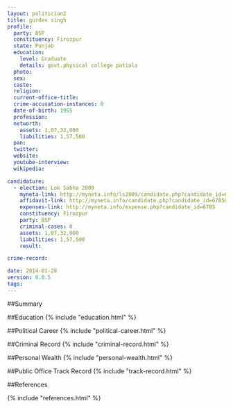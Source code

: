 ```yaml
---
layout: politician2
title: gurdev singh
profile: 
  party: BSP
  constituency: Firozpur
  state: Punjab
  education: 
    level: Graduate
    details: govt.physical college patiala
  photo: 
  sex: 
  caste: 
  religion: 
  current-office-title: 
  crime-accusation-instances: 0
  date-of-birth: 1955
  profession: 
  networth: 
    assets: 1,07,32,000
    liabilities: 1,57,500
  pan: 
  twitter: 
  website: 
  youtube-interview: 
  wikipedia: 

candidature: 
  - election: Lok Sabha 2009
    myneta-link: http://myneta.info/ls2009/candidate.php?candidate_id=6785
    affidavit-link: http://myneta.info/candidate.php?candidate_id=6785&scan=original
    expenses-link: http://myneta.info/expense.php?candidate_id=6785
    constituency: Firozpur 
    party: BSP
    criminal-cases: 0
    assets: 1,07,32,000
    liabilities: 1,57,500
    result:  

crime-record: 

date: 2014-01-28
version: 0.0.5
tags: 
---
```

##Summary


##Education
{% include "education.html" %}


##Political Career
{% include "political-career.html" %}


##Criminal Record
{% include "criminal-record.html" %}


##Personal Wealth
{% include "personal-wealth.html" %}


##Public Office Track Record
{% include "track-record.html" %}


##References


{% include "references.html" %}